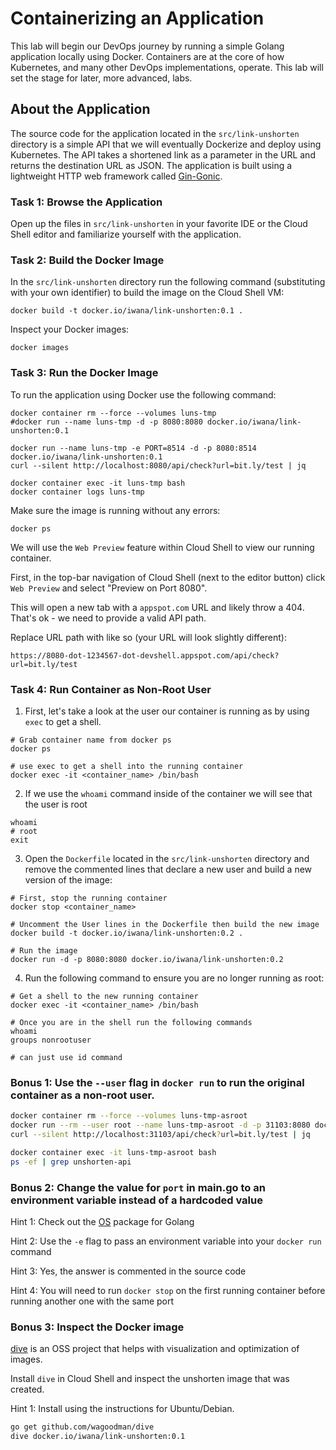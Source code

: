 # Containerizing an Application

This lab will begin our DevOps journey by running a simple Golang application locally using Docker. Containers are at the core of how Kubernetes, and many other DevOps implementations, operate. This lab will set the stage for later, more advanced, labs.

## About the Application
The source code for the application located in the `src/link-unshorten` directory is a simple API that we will eventually Dockerize and deploy using Kubernetes. The API takes a shortened link as a parameter in the URL and returns the destination URL as JSON. The application is built using a lightweight HTTP web framework called [Gin-Gonic](https://github.com/gin-gonic/gin).

### Task 1: Browse the Application
Open up the files in `src/link-unshorten` in your favorite IDE or the Cloud Shell editor and familiarize yourself with the application.

### Task 2: Build the Docker Image
In the `src/link-unshorten` directory run the following command (substituting <yourname> with your own identifier) to build the image on the Cloud Shell VM:
```
docker build -t docker.io/iwana/link-unshorten:0.1 .
```

Inspect your Docker images:
```
docker images
```

### Task 3: Run the Docker Image
To run the application using Docker use the following command:
```
docker container rm --force --volumes luns-tmp
#docker run --name luns-tmp -d -p 8080:8080 docker.io/iwana/link-unshorten:0.1

docker run --name luns-tmp -e PORT=8514 -d -p 8080:8514 docker.io/iwana/link-unshorten:0.1
curl --silent http://localhost:8080/api/check?url=bit.ly/test | jq

docker container exec -it luns-tmp bash
docker container logs luns-tmp
```

Make sure the image is running without any errors:
```
docker ps
```
We will use the `Web Preview` feature within Cloud Shell to view our running container.

First, in the top-bar navigation of Cloud Shell (next to the editor button) click `Web Preview` and select "Preview on Port 8080".

This will open a new tab with a `appspot.com` URL and likely throw a 404. That's ok - we need to provide a valid API path.

Replace URL path with like so (your URL will look slightly different):

`https://8080-dot-1234567-dot-devshell.appspot.com/api/check?url=bit.ly/test`

### Task 4: Run Container as Non-Root User
1. First, let's take a look at the user our container is running as by using `exec` to get a shell.
```
# Grab container name from docker ps
docker ps

# use exec to get a shell into the running container
docker exec -it <container_name> /bin/bash
```

2. If we use the `whoami` command inside of the container we will see that the user is root
```
whoami
# root
exit
```
3. Open the `Dockerfile` located in the `src/link-unshorten` directory and remove the commented lines that declare a new user and build a new version of the image:

```
# First, stop the running container
docker stop <container_name>

# Uncomment the User lines in the Dockerfile then build the new image
docker build -t docker.io/iwana/link-unshorten:0.2 .

# Run the image
docker run -d -p 8080:8080 docker.io/iwana/link-unshorten:0.2
```

4. Run the following command to ensure you are no longer running as root:

```
# Get a shell to the new running container
docker exec -it <container_name> /bin/bash

# Once you are in the shell run the following commands
whoami
groups nonrootuser

# can just use id command
```

### Bonus 1: Use the `--user` flag in `docker run` to run the original container as a non-root user.

```bash
docker container rm --force --volumes luns-tmp-asroot
docker run --rm --user root --name luns-tmp-asroot -d -p 31103:8080 docker.io/iwana/link-unshorten:0.1
curl --silent http://localhost:31103/api/check?url=bit.ly/test | jq

docker container exec -it luns-tmp-asroot bash
ps -ef | grep unshorten-api
```

### Bonus 2: Change the value for `port` in main.go to an environment variable instead of a hardcoded value

Hint 1: Check out the [OS](https://golang.org/pkg/os) package for Golang

Hint 2: Use the `-e` flag to pass an environment variable into your `docker run` command

Hint 3: Yes, the answer is commented in the source code

Hint 4: You will need to run `docker stop` on the first running container before running another one with the same port

### Bonus 3: Inspect the Docker image
[dive](https://github.com/wagoodman/dive) is an OSS project that helps with visualization and optimization of images.

Install `dive` in Cloud Shell and inspect the unshorten image that was created.

Hint 1: Install using the instructions for Ubuntu/Debian.

```bash
go get github.com/wagoodman/dive
dive docker.io/iwana/link-unshorten:0.1
```
